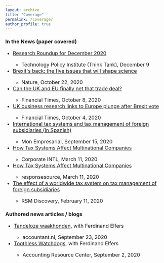 ```yaml
---
layout: archive
title: "Coverage"
permalink: /coverage/
author_profile: true
---
```


<!-- Global site tag (gtag.js) - Google Analytics -->
<script async src="https://www.googletagmanager.com/gtag/js?id=G-05633BF9HL"></script>
<script>
  window.dataLayer = window.dataLayer || [];
  function gtag(){dataLayer.push(arguments);}
  gtag('js', new Date());

   gtag('config', 'G-05633BF9HL', {'anonymize_ip': true});
</script>

<h3> In the News (paper covered) </h3>

<font size="3"> <ul>
  <li>  <a href="https://techpolicyinstitute.org/2020/12/09/research-roundup-for-december-2020/" target="_blank">Research Roundup for December 2020</a></li>
              <ul> <li> Technology Policy Institute (Think Tank), December 9 </li> </ul> 
  <li>  <a href="https://www.nature.com/articles/d41586-020-02920-2" target="_blank">Brexit's back: the five issues that will shape science</a></li>
              <ul><li>Nature, October 22, 2020</li></ul> 
  <li>  <a href="https://www.ft.com/content/241c599f-71db-4854-ac26-b37fc05cbc96" target="_blank">Can the UK and EU finally net that trade deal? </a></li>
              <ul><li>Financial Times, October 8, 2020 </li></ul>      
  <li>  <a href="https://www.ft.com/content/ed2e508e-cfcf-4469-ab28-a26dffbb4d5e" target="_blank">UK business research links to Europe plunge after Brexit vote</a></li>
             <ul><li>Financial Times, October 4, 2020 </li></ul>       
  <li>  <a href="http://www.monempresarial.com/2020/09/15/fiscalidad-internacional-y-gestion-fiscal-de-las-filiales-extranjeras/" target="_blank">International tax systems and tax management of foreign subsidiaries (in Spanish)</a></li>
            <ul><li>Mon Empresarial, September 15, 2020 </li></ul> 
  <li>  <a href="https://www.corp-intl.com/news/newsitem.aspx?ID=105" target="_blank">How Tax Systems Affect Multinational Companies</a></li>
             <ul><li>Corporate INTL, March 11, 2020 </li></ul>      
  <li>  <a href="https://pressreleases.responsesource.com/news/99296/how-tax-systems-affect-multinational-companies/" target="_blank">How Tax Systems Affect Multinational Companies</a></li>
              <ul><li>responsesource, March 11, 2020</li></ul>      
  <li>  <a href="https://discovery.rsm.nl/articles/424/" target="_blank">The effect of a worldwide tax system on tax management of foreign subsidiaries</a></li>
              <ul><li>RSM Discovery, February 11, 2020</li></ul>          
</ul> </font> 

<h3> Authored news articles / blogs </h3>
<font size="3"> <ul>
 <li> <a href="https://www.accountant.nl/discussie/opinie/2020/9/tandeloze-waakhonden/" target="_blank">Tandeloze waakhonden</a>, with Ferdinand Elfers</li>
              <ul><li>accountant.nl, September 23, 2020 </li></ul>      
  <li>  <a href="https://arc.eaa-online.org/blog/toothless-watchdogs" target="_blank">Toothless Watchdogs</a>, with Ferdinand Elfers</li>
              <ul><li>Accounting Resource Center, September 2, 2020 </li></ul>   
</ul> </font> 
